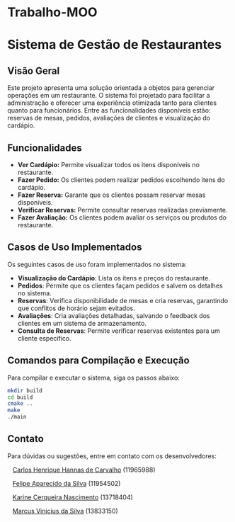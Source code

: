 # Trabalho-MOO
# Sistema de Gestão de Restaurantes

## Visão Geral
Este projeto apresenta uma solução orientada a objetos para gerenciar operações em um restaurante. O sistema foi projetado para facilitar a administração e oferecer uma experiência otimizada tanto para clientes quanto para funcionários. Entre as funcionalidades disponíveis estão: reservas de mesas, pedidos, avaliações de clientes e visualização do cardápio.

## Funcionalidades
- **Ver Cardápio:** Permite visualizar todos os itens disponíveis no restaurante.
- **Fazer Pedido:** Os clientes podem realizar pedidos escolhendo itens do cardápio.
- **Fazer Reserva:** Garante que os clientes possam reservar mesas disponíveis.
- **Verificar Reservas:** Permite consultar reservas realizadas previamente.
- **Fazer Avaliação:** Os clientes podem avaliar os serviços ou produtos do restaurante.

## Casos de Uso Implementados
Os seguintes casos de uso foram implementados no sistema:
- **Visualização do Cardápio**: Lista os itens e preços do restaurante.
- **Pedidos**: Permite que os clientes façam pedidos e salvem os detalhes no sistema.
- **Reservas**: Verifica disponibilidade de mesas e cria reservas, garantindo que conflitos de horário sejam evitados.
- **Avaliações**: Cria avaliações detalhadas, salvando o feedback dos clientes em um sistema de armazenamento.
- **Consulta de Reservas**: Permite verificar reservas existentes para um cliente específico.

## Comandos para Compilação e Execução
Para compilar e executar o sistema, siga os passos abaixo:

```bash
mkdir build
cd build
cmake ..
make
./main
```

## Contato

Para dúvidas ou sugestões, entre em contato com os desenvolvedores:

&nbsp;&nbsp;&nbsp;[Carlos Henrique Hannas de Carvalho]() (11965988)

&nbsp;&nbsp;&nbsp;[Felipe Aparecido da Silva](https://github.com/FehASilva) (11954502)

&nbsp;&nbsp;&nbsp;[Karine Cerqueira Nascimento](https://github.com/KarineCerqueira) (13718404)

&nbsp;&nbsp;&nbsp;[Marcus Vinicius da Silva]() (13833150)
